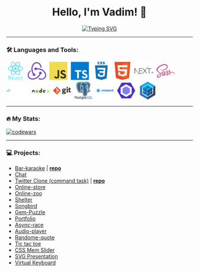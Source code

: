 <h1 align="center"> Hello, I'm Vadim! 👋</h1>

<div align="center">
  <a href="https://git.io/typing-svg"><img src="https://readme-typing-svg.herokuapp.com?font=Fira+Code&size=24&pause=1000&color=106E0F&center=true&vCenter=true&width=450&lines=Frontend+developer" alt="Typing SVG" /></a>
</div>

---

### :hammer_and_wrench: Languages and Tools:

<p>
<img src="https://github.com/devicons/devicon/blob/master/icons/react/react-original-wordmark.svg" title="React" alt="React" width="50" height="50"/>&nbsp;
<img src="https://github.com/devicons/devicon/blob/master/icons/redux/redux-original.svg" title="Redux" alt="Redux " width="50" height="50"/>&nbsp;
<img src="https://github.com/devicons/devicon/blob/master/icons/javascript/javascript-original.svg" title="JavaScript" alt="JavaScript" width="50" height="50"/>&nbsp;
<img src="https://github.com/devicons/devicon/blob/master/icons/typescript/typescript-original.svg" title="TypeScript" alt="TypeScript" width="50" height="50"/>&nbsp;
<img src="https://github.com/devicons/devicon/blob/master/icons/css3/css3-plain-wordmark.svg" title="CSS3" alt="CSS3" width="50" height="50"/>&nbsp;
<img src="https://github.com/devicons/devicon/blob/master/icons/html5/html5-original.svg" title="HTML5" alt="HTML5" width="50" height="50"/>&nbsp;
<img src="https://github.com/devicons/devicon/blob/master/icons/nextjs/nextjs-original-wordmark.svg" title="Next.js" alt="Next.js" width="50" height="50"/>&nbsp;
<img src="https://github.com/devicons/devicon/blob/master/icons/sass/sass-original.svg" title="SASS" alt="SASS" width="50" height="50"/>&nbsp;
<img src="https://github.com/devicons/devicon/blob/master/icons/tailwindcss/tailwindcss-original-wordmark.svg" title="tailwindcss" alt="tailwindcss" width="60" height="50"/>&nbsp;
<img src="https://github.com/devicons/devicon/blob/master/icons/nodejs/nodejs-original-wordmark.svg" title="NodeJS" alt="NodeJS" width="50" height="50"/>&nbsp;
<img src="https://github.com/devicons/devicon/blob/master/icons/git/git-original-wordmark.svg" title="Git" **alt="Git" width="50" height="50"/>&nbsp;
<img src="https://github.com/devicons/devicon/blob/master/icons/postgresql/postgresql-original-wordmark.svg" title="PostgreSQL" **alt="PostgreSQL" width="50" height="50"/>&nbsp;
<img src="https://github.com/devicons/devicon/blob/master/icons/webpack/webpack-original-wordmark.svg" title="Webpack" **alt="webpack" width="50" height="50"/>&nbsp;
<img src="https://github.com/devicons/devicon/blob/master/icons/eslint/eslint-original.svg" title="ESLint" **alt="ESLint" width="50" height="50"/>&nbsp;
<img src="https://github.com/devicons/devicon/blob/master/icons/sequelize/sequelize-original.svg" title="Sequelize" **alt="Sequelize" width="50" height="50"/>&nbsp;
</p>

---

### :fire: My Stats:

[![codewars](https://www.codewars.com/users/VShershen/badges/large)](https://www.codewars.com/users/VShershen)

---

### :computer: Projects:
 - [Bar-karaoke](https://bar-phi.vercel.app/) | [**repo**](https://github.com/Vadim001230/Bar)
 - [Chat](https://github.com/Vadim001230/chat/tree/develop)
 - [Twitter Clone (command task)](https://threetter.netlify.app/) | [**repo**](https://github.com/YazykovaDaria/rs-clone/tree/develop)
 - [Online-store](https://vadim001230-yal0-online-store.netlify.app)
 - [Online-zoo](https://rolling-scopes-school.github.io/vadim001230-JSFE2022Q3/online-zoo/pages/landing/)
 - [Shelter](https://rolling-scopes-school.github.io/vadim001230-JSFE2022Q1/shelter/pages/main/)
 - [Songbird](https://rolling-scopes-school.github.io/vadim001230-JSFE2022Q3/songbird/pages/home/index.html)
 - [Gem-Puzzle](https://vadim001230-gem-puzzle.netlify.app)
 - [Portfolio](https://rolling-scopes-school.github.io/vadim001230-JSFEPRESCHOOL/portfolio/)
 - [Async-race](https://vadim001230-async-race.netlify.app)
 - [Audio-player](https://rolling-scopes-school.github.io/vadim001230-JSFEPRESCHOOL/audio-player/)
 - [Randome-quote]( https://rolling-scopes-school.github.io/vadim001230-JSFEPRESCHOOL/js30-random-jokes/)
 - [Tic tac toe](https://rolling-scopes-school.github.io/vadim001230-JSFEPRESCHOOL/js30-tic-tac-toe/)
 - [CSS Mem Slider](https://vadim001230.github.io/cssMemSlider/cssMemSlider/index.html)
 - [SVG Presentation](https://vadim001230-presentation-svg.netlify.app)
 - [Virtual Keyboard](https://vadim001230-vr-keyboard.netlify.app/)

